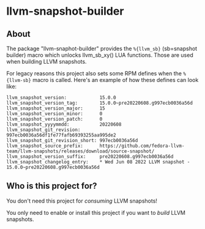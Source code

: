 # llvm-snapshot-builder

## About

The package "llvm-snaphot-builder" provides the `%{llvm_sb}` (sb=snapshot
builder) macro which unlocks llvm_sb_xy() LUA functions. Those are used when
building LLVM snapshots.

For legacy reasons this project also sets some RPM defines when the `%{llvm-sb}`
macro is called. Here's an example of how these defines can look like:

```
llvm_snapshot_version:            15.0.0
llvm_snapshot_version_tag:        15.0.0~pre20220608.g997ecb0036a56d
llvm_snapshot_version_major:      15
llvm_snapshot_version_minor:      0
llvm_snapshot_version_patch:      0
llvm_snapshot_yyyymmdd:           20220608
llvm_snapshot_git_revision:       997ecb0036a56df1fe77fafb69393255aa995de2
llvm_snapshot_git_revision_short: 997ecb0036a56d
llvm_snapshot_source_prefix:      https://github.com/fedora-llvm-team/llvm-snapshots/releases/download/source-snapshot/
llvm_snapshot_version_suffix:     pre20220608.g997ecb0036a56d
llvm_snapshot_changelog_entry:    * Wed Jun 08 2022 LLVM snapshot - 15.0.0~pre20220608.g997ecb0036a56d
```

## Who is this project for?

You don't need this project for *consuming* LLVM snapshots!

You only need to enable or install this project if you want to *build* LLVM snapshots.

